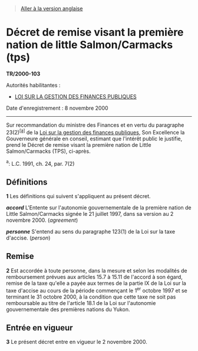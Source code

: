 > [Aller à la version anglaise](/en/Regulations/Statutory%20Instruments/2000/103.md)

# Décret de remise visant la première nation de little Salmon/Carmacks (tps)

**TR/2000-103**

Autorités habilitantes : 
- [LOI SUR LA GESTION DES FINANCES PUBLIQUES](/fr/Lois/Lois%20révisées%20du%20Canada/F/F-11.md)

Date d'enregistrement : 8 novembre 2000

----------

Sur recommandation du ministre des Finances et en vertu du paragraphe 23(2)<sup><a href='#footnotea_f'>[a]</a></sup> de la [Loi sur la gestion des finances publiques](/fr/Lois/Lois%20révisées%20du%20Canada/F/F-11.md), Son Excellence la Gouverneure générale en conseil, estimant que l'intérêt public le justifie, prend le Décret de remise visant la première nation de Little Salmon/Carmacks (TPS), ci-après.

<a name='footnotea_f'><sup>a</sup></a>: L.C. 1991, ch. 24, par. 7(2)<br />




## Définitions


**1** Les définitions qui suivent s'appliquent au présent décret.

***accord*** L'Entente sur l'autonomie gouvernementale de la première nation de Little Salmon/Carmacks signée le 21 juillet 1997, dans sa version au 2 novembre 2000. (*agreement*)

***personne*** S'entend au sens du paragraphe 123(1) de la Loi sur la taxe d'accise. (*person*)




## Remise


**2** Est accordée à toute personne, dans la mesure et selon les modalités de remboursement prévues aux articles 15.7 à 15.11 de l'accord à son égard, remise de la taxe qu'elle a payée aux termes de la partie IX de la Loi sur la taxe d'accise au cours de la période commençant le 1<sup>er</sup> octobre 1997 et se terminant le 31 octobre 2000, à la condition que cette taxe ne soit pas remboursable au titre de l'article 18.1 de la Loi sur l'autonomie gouvernementale des premières nations du Yukon.




## Entrée en vigueur


**3** Le présent décret entre en vigueur le 2 novembre 2000.



